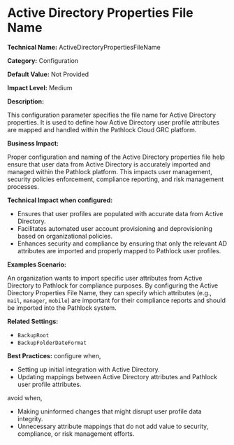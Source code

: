 # Active Directory Properties File Name

**Technical Name:** ActiveDirectoryPropertiesFileName

**Category:** Configuration

**Default Value:** Not Provided

**Impact Level:** Medium

**Description:**

This configuration parameter specifies the file name for Active Directory properties. It is used to define how Active Directory user profile attributes are mapped and handled within the Pathlock Cloud GRC platform.

**Business Impact:**

Proper configuration and naming of the Active Directory properties file help ensure that user data from Active Directory is accurately imported and managed within the Pathlock platform. This impacts user management, security policies enforcement, compliance reporting, and risk management processes.

**Technical Impact when configured:**

- Ensures that user profiles are populated with accurate data from Active Directory.
- Facilitates automated user account provisioning and deprovisioning based on organizational policies.
- Enhances security and compliance by ensuring that only the relevant AD attributes are imported and properly mapped to Pathlock user profiles.

**Examples Scenario:**

An organization wants to import specific user attributes from Active Directory to Pathlock for compliance purposes. By configuring the Active Directory Properties File Name, they can specify which attributes (e.g., `mail`, `manager`, `mobile`) are important for their compliance reports and should be imported into the Pathlock system.

**Related Settings:**

- `BackupRoot`
- `BackupFolderDateFormat`

**Best Practices:** configure when,

- Setting up initial integration with Active Directory.
- Updating mappings between Active Directory attributes and Pathlock user profile attributes.
  
avoid when,

- Making uninformed changes that might disrupt user profile data integrity.
- Unnecessary attribute mappings that do not add value to security, compliance, or risk management efforts.